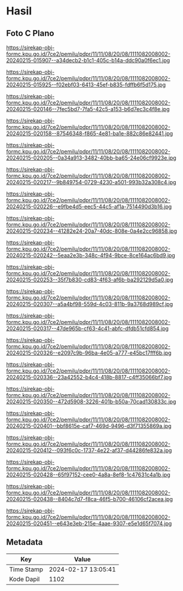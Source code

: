 # Hasil

## Foto C Plano

https://sirekap-obj-formc.kpu.go.id/7ce2/pemilu/pdpr/11/11/08/20/08/1111082008002-20240215-015907--a34decb2-b1c1-405c-b14a-ddc90a0f6ec1.jpg

https://sirekap-obj-formc.kpu.go.id/7ce2/pemilu/pdpr/11/11/08/20/08/1111082008002-20240215-015925--f02ebf03-6413-45ef-b835-fdffb6f5d175.jpg

https://sirekap-obj-formc.kpu.go.id/7ce2/pemilu/pdpr/11/11/08/20/08/1111082008002-20240215-020146--7fec5bd7-7fa5-42c5-a153-b6d7ec3c4f8e.jpg

https://sirekap-obj-formc.kpu.go.id/7ce2/pemilu/pdpr/11/11/08/20/08/1111082008002-20240215-020158--87546348-f865-4e81-ba1e-882c86e82441.jpg

https://sirekap-obj-formc.kpu.go.id/7ce2/pemilu/pdpr/11/11/08/20/08/1111082008002-20240215-020205--0a34a913-3482-40bb-ba65-24e06cf9923e.jpg

https://sirekap-obj-formc.kpu.go.id/7ce2/pemilu/pdpr/11/11/08/20/08/1111082008002-20240215-020217--9b849754-0729-4230-a501-993b32a308c4.jpg

https://sirekap-obj-formc.kpu.go.id/7ce2/pemilu/pdpr/11/11/08/20/08/1111082008002-20240215-020226--e9fbe4d5-eec5-44c5-af1a-7514490d3b16.jpg

https://sirekap-obj-formc.kpu.go.id/7ce2/pemilu/pdpr/11/11/08/20/08/1111082008002-20240215-020234--41282e24-20a7-40dc-808e-0a4e2cc96858.jpg

https://sirekap-obj-formc.kpu.go.id/7ce2/pemilu/pdpr/11/11/08/20/08/1111082008002-20240215-020242--5eaa2e3b-348c-4f94-9bce-8ce164ac6bd9.jpg

https://sirekap-obj-formc.kpu.go.id/7ce2/pemilu/pdpr/11/11/08/20/08/1111082008002-20240215-020253--35f7b830-cd83-4f63-af6b-ba292129d5a0.jpg

https://sirekap-obj-formc.kpu.go.id/7ce2/pemilu/pdpr/11/11/08/20/08/1111082008002-20240215-020307--a5a4bf98-559d-4c03-811b-9a3768d989cf.jpg

https://sirekap-obj-formc.kpu.go.id/7ce2/pemilu/pdpr/11/11/08/20/08/1111082008002-20240215-020317--47de965b-cf63-4c41-abfc-dfdb51cfd854.jpg

https://sirekap-obj-formc.kpu.go.id/7ce2/pemilu/pdpr/11/11/08/20/08/1111082008002-20240215-020326--e2097c9b-96ba-4e05-a777-e45bc17fff6b.jpg

https://sirekap-obj-formc.kpu.go.id/7ce2/pemilu/pdpr/11/11/08/20/08/1111082008002-20240215-020336--23a42552-b4c4-418b-8817-c4ff35066bf7.jpg

https://sirekap-obj-formc.kpu.go.id/7ce2/pemilu/pdpr/11/11/08/20/08/1111082008002-20240215-020350--472d5908-3226-401b-b50a-70cad130833c.jpg

https://sirekap-obj-formc.kpu.go.id/7ce2/pemilu/pdpr/11/11/08/20/08/1111082008002-20240215-020401--bbf8615e-caf7-469d-9496-d3f71355869a.jpg

https://sirekap-obj-formc.kpu.go.id/7ce2/pemilu/pdpr/11/11/08/20/08/1111082008002-20240215-020412--093f6c0c-1737-4e22-af37-d44286fe832a.jpg

https://sirekap-obj-formc.kpu.go.id/7ce2/pemilu/pdpr/11/11/08/20/08/1111082008002-20240215-020428--65f97152-cee0-4a8a-8ef8-1c47631c4a1b.jpg

https://sirekap-obj-formc.kpu.go.id/7ce2/pemilu/pdpr/11/11/08/20/08/1111082008002-20240215-020438--8404c7d7-f8ca-46f5-b700-46106cf2acea.jpg

https://sirekap-obj-formc.kpu.go.id/7ce2/pemilu/pdpr/11/11/08/20/08/1111082008002-20240215-020451--e643e3eb-215e-4aae-9307-e5e1d65f7074.jpg


## Metadata

| Key        | Value               |
| ---------- | ------------------- |
| Time Stamp | 2024-02-17 13:05:41 |
| Kode Dapil | 1102                |



